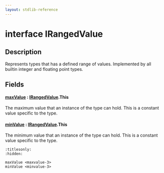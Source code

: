 ```yaml
---
layout: stdlib-reference
---
```


# interface IRangedValue

## Description

Represents types that has a defined range of values.
Implemented by all builtin integer and floating point types.


## Fields

####  <a id="decl-maxValue"></a>[maxValue](maxvalue-3.html) : [IRangedValue](index.html)\.This
The maximum value that an instance of the type can hold.
This is a constant value specific to the type.

####  <a id="decl-minValue"></a>[minValue](minvalue-3.html) : [IRangedValue](index.html)\.This
The minimum value that an instance of the type can hold.
This is a constant value specific to the type.



```{toctree}
:titlesonly:
:hidden:

maxValue <maxvalue-3>
minValue <minvalue-3>
```
